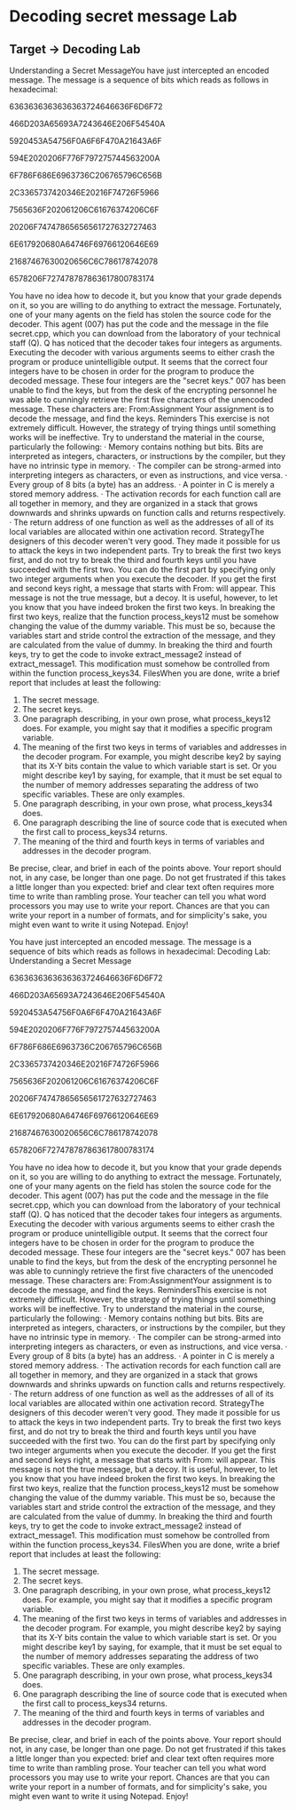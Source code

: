 # Decoding secret message Lab

## Target -> Decoding Lab
Understanding a Secret MessageYou have just intercepted an encoded message. The message is a sequence of bits which reads as follows in hexadecimal: 

6363636363636363724646636F6D6F72

466D203A65693A7243646E206F54540A

5920453A54756F0A6F6F470A21643A6F

594E2020206F776F797275744563200A

6F786F686E6963736C206765796C656B

2C3365737420346E20216F74726F5966

7565636F202061206C61676374206C6F

20206F74747865656561727632727463

6E617920680A64746F69766120646E69

21687467630020656C6C786178742078

6578206F727478787863617800783174

You have no idea how to decode it, but you know that your grade depends on it, so you are willing to do anything to extract the message. Fortunately, one of your many agents on the field has stolen the source code for the decoder. This agent (007) has put the code and the message in the file secret.cpp, which you can download from the laboratory of your technical staff (Q). Q has noticed that the decoder takes four integers as arguments. Executing the decoder with various arguments seems to either crash the program or produce unintelligible output. It seems that the correct four integers have to be chosen in order for the program to produce the decoded message. These four integers are the "secret keys." 007 has been unable to find the keys, but from the desk of the encrypting personnel he was able to cunningly retrieve the first five characters of the unencoded message. 
These characters are: From:Assignment Your assignment is to decode the message, and find the keys. Reminders This exercise is not extremely difficult. However, the strategy of trying things until something works will be ineffective. Try to understand the material in the course, particularly the following: ·	Memory contains nothing but bits. Bits are interpreted as integers, characters, or instructions by the compiler, but they have no intrinsic type in memory. ·	The compiler can be strong-armed into interpreting integers as characters, or even as instructions, and vice versa. ·	Every group of 8 bits (a byte) has an address. ·	A pointer in C is merely a stored memory address. ·	The activation records for each function call are all together in memory, and they are organized in a stack that grows downwards and shrinks upwards on function calls and returns respectively. ·	The return address of one function as well as the addresses of all of its local variables are allocated within one activation record. StrategyThe designers of this decoder weren't very good. They made it possible for us to attack the keys in two independent parts. Try to break the first two keys first, and do not try to break the third and fourth keys until you have succeeded with the first two. You can do the first part by specifying only two integer arguments when you execute the decoder. If you get the first and second keys right, a message that starts with From: will appear. This message is not the true message, but a decoy. It is useful, however, to let you know that you have indeed broken the first two keys. In breaking the first two keys, realize that the function process_keys12 must be somehow changing the value of the dummy variable. This must be so, because the variables start and stride control the extraction of the message, and they are calculated from the value of dummy. In breaking the third and fourth keys, try to get the code to invoke extract_message2 instead of extract_message1. This modification must somehow be controlled from within the function process_keys34. FilesWhen you are done, write a brief report that includes at least the following: 
1.	The secret message. 
2.	The secret keys. 
3.	One paragraph describing, in your own prose, what process_keys12 does. For example, you might say that it modifies a specific program variable. 
4.	The meaning of the first two keys in terms of variables and addresses in the decoder program. For example, you might describe key2 by saying that its X-Y bits contain the value to which variable start is set. Or you might describe key1 by saying, for example, that it must be set equal to the number of memory addresses separating the address of two specific variables. These are only examples. 
5.	One paragraph describing, in your own prose, what process_keys34 does. 
6.	One paragraph describing the line of source code that is executed when the first call to process_keys34 returns. 
7.	The meaning of the third and fourth keys in terms of variables and addresses in the decoder program. 

Be precise, clear, and brief in each of the points above. Your report should not, in any case, be longer than one page. Do not get frustrated if this takes a little longer than you expected: brief and clear text often requires more time to write than rambling prose. Your teacher can tell you what word processors you may use to write your report. Chances are that you can write your report in a number of formats, and for simplicity's sake, you might even want to write it using Notepad. Enjoy!

You have just intercepted an encoded message. The message is a sequence of bits which reads as follows in hexadecimal: 
Decoding Lab: Understanding a Secret Message

6363636363636363724646636F6D6F72

466D203A65693A7243646E206F54540A

5920453A54756F0A6F6F470A21643A6F

594E2020206F776F797275744563200A

6F786F686E6963736C206765796C656B

2C3365737420346E20216F74726F5966

7565636F202061206C61676374206C6F

20206F74747865656561727632727463

6E617920680A64746F69766120646E69

21687467630020656C6C786178742078

6578206F727478787863617800783174

You have no idea how to decode it, but you know that your grade depends on it, so you are willing to do anything to extract the message. Fortunately, one of your many agents on the field has stolen the source code for the decoder. This agent (007) has put the code and the message in the file secret.cpp, which you can download from the laboratory of your technical staff (Q). Q has noticed that the decoder takes four integers as arguments. Executing the decoder with various arguments seems to either crash the program or produce unintelligible output. It seems that the correct four integers have to be chosen in order for the program to produce the decoded message. These four integers are the "secret keys." 007 has been unable to find the keys, but from the desk of the encrypting personnel he was able to cunningly retrieve the first five characters of the unencoded message. These characters are: From:AssignmentYour assignment is to decode the message, and find the keys. RemindersThis exercise is not extremely difficult. However, the strategy of trying things until something works will be ineffective. Try to understand the material in the course, particularly the following: ·	Memory contains nothing but bits. Bits are interpreted as integers, characters, or instructions by the compiler, but they have no intrinsic type in memory. ·	The compiler can be strong-armed into interpreting integers as characters, or even as instructions, and vice versa. ·	Every group of 8 bits (a byte) has an address. ·	A pointer in C is merely a stored memory address. ·	The activation records for each function call are all together in memory, and they are organized in a stack that grows downwards and shrinks upwards on function calls and returns respectively. ·	The return address of one function as well as the addresses of all of its local variables are allocated within one activation record. StrategyThe designers of this decoder weren't very good. They made it possible for us to attack the keys in two independent parts. Try to break the first two keys first, and do not try to break the third and fourth keys until you have succeeded with the first two. You can do the first part by specifying only two integer arguments when you execute the decoder. If you get the first and second keys right, a message that starts with From: will appear. This message is not the true message, but a decoy. It is useful, however, to let you know that you have indeed broken the first two keys. In breaking the first two keys, realize that the function process_keys12 must be somehow changing the value of the dummy variable. This must be so, because the variables start and stride control the extraction of the message, and they are calculated from the value of dummy. In breaking the third and fourth keys, try to get the code to invoke extract_message2 instead of extract_message1. This modification must somehow be controlled from within the function process_keys34. FilesWhen you are done, write a brief report that includes at least the following: 
1.	The secret message. 
2.	The secret keys. 
3.	One paragraph describing, in your own prose, what process_keys12 does. For example, you might say that it modifies a specific program variable. 
4.	The meaning of the first two keys in terms of variables and addresses in the decoder program. For example, you might describe key2 by saying that its X-Y bits contain the value to which variable start is set. Or you might describe key1 by saying, for example, that it must be set equal to the number of memory addresses separating the address of two specific variables. These are only examples. 
5.	One paragraph describing, in your own prose, what process_keys34 does. 
6.	One paragraph describing the line of source code that is executed when the first call to process_keys34 returns. 
7.	The meaning of the third and fourth keys in terms of variables and addresses in the decoder program. 

Be precise, clear, and brief in each of the points above. Your report should not, in any case, be longer than one page. Do not get frustrated if this takes a little longer than you expected: brief and clear text often requires more time to write than rambling prose. Your teacher can tell you what word processors you may use to write your report. Chances are that you can write your report in a number of formats, and for simplicity's sake, you might even want to write it using Notepad. Enjoy!



